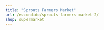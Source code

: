 ```yaml
---
title: "Sprouts Farmers Market"
url: /escondido/sprouts-farmers-market-2/
shop: supermarket
---
```

